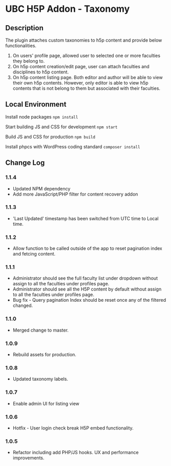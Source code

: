 # UBC H5P Addon - Taxonomy

## Description
The plugin attaches custom taxonomies to h5p content and provide below functionalities.
1. On users' profile page, allowed user to selected one or more faculties they belong to.
2. On h5p content creation/edit page, user can attach faculties and disciplines to h5p content.
3. On h5p content listing page. Both editor and author will be able to view their own h5p contents. However, only editor is able to view h5p contents that is not belong to them but associated with their faculties.

## Local Environment
Install node packages
`npm install`

Start building JS and CSS for development
`npm start`

Build JS and CSS for production
`npm build`

Install phpcs with WordPress coding standard
`composer install`

## Change Log

### 1.1.4
- Updated NPM dependency
- Add more JavaScript/PHP filter for content recovery addon

### 1.1.3
- 'Last Updated' timestamp has been switched from UTC time to Local time.

### 1.1.2
- Allow function to be called outside of the app to reset pagination index and fetcing content.

### 1.1.1
- Administrator should see the full faculty list under dropdown without assign to all the faculties under profiles page.
- Administrator should see all the H5P content by default without assign to all the faculties under profiles page.
- Bug fix - Query pagination Index should be reset once any of the filtered changed.

### 1.1.0
- Merged change to master.

### 1.0.9
- Rebuild assets for production.

### 1.0.8
- Updated taxonomy labels.

### 1.0.7
- Enable admin UI for listing view

### 1.0.6
- Hotfix - User login check break H5P embed functionality.

### 1.0.5
- Refactor including add PHP/JS hooks. UX and performance improvements.
